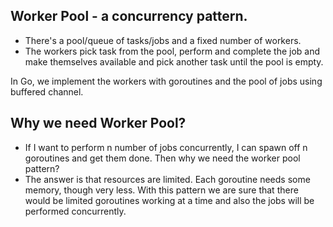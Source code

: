 ## Worker Pool - a concurrency pattern.

- There's a pool/queue of tasks/jobs and a fixed number of workers.
- The workers pick task from the pool, perform and complete the job and make themselves available and pick another task until the pool is empty.

In Go, we implement the workers with goroutines and the pool of jobs using buffered channel.

## Why we need Worker Pool?

- If I want to perform n number of jobs concurrently, I can spawn off n goroutines and get them done. Then why we need the worker pool pattern?
- The answer is that resources are limited. Each goroutine needs some memory, though very less. With this pattern we are sure that there would be limited goroutines working at a time and also the jobs will be performed concurrently.